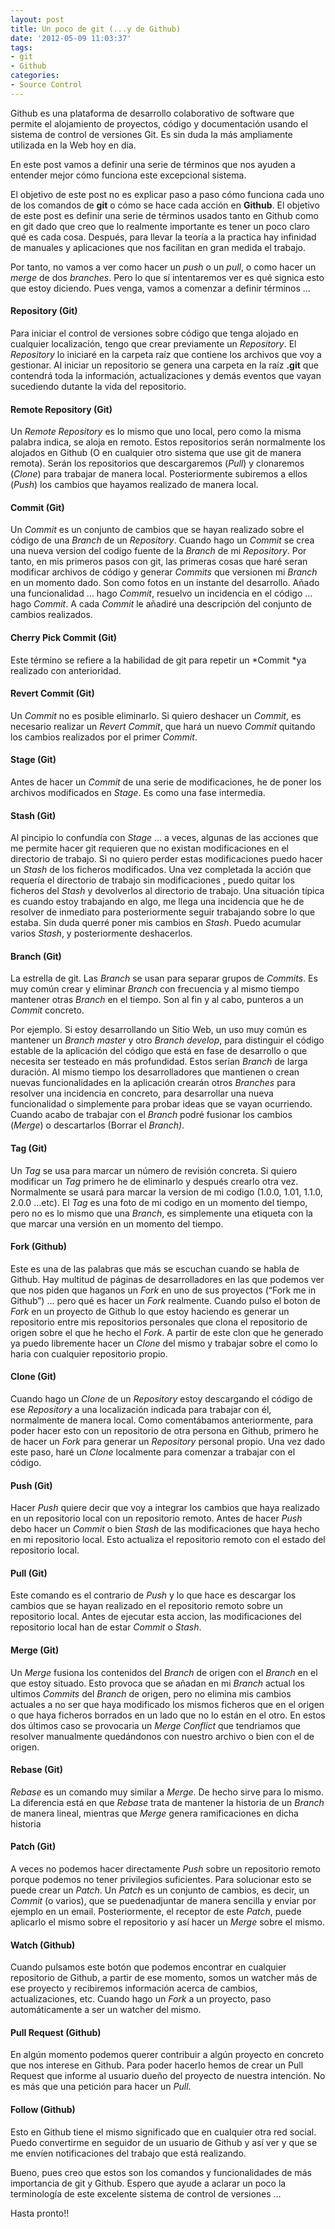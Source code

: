 ```yaml
---
layout: post
title: Un poco de git (...y de Github)
date: '2012-05-09 11:03:37'
tags: 
- git 
- Github
categories: 
- Source Control
---
```



Github es una plataforma de desarrollo colaborativo de software que permite el alojamiento de proyectos, código y documentación usando el sistema de control de versiones Git. Es sin duda la más ampliamente utilizada en la Web hoy en día.

En este post vamos a definir una serie de términos que nos ayuden a entender mejor cómo funciona este excepcional sistema.

El objetivo de este post no es explicar paso a paso cómo funciona cada uno de los comandos de **git** o cómo se hace cada acción en **Github**. El objetivo de este post es definir una serie de términos usados tanto en Github como en git dado que creo que lo realmente importante es tener un poco claro qué es cada cosa. Después, para llevar la teoría a la practica hay infinidad de manuales y aplicaciones que nos facilitan en gran medida el trabajo.

Por tanto, no vamos a ver como hacer un *push* o un *pull*, o como hacer un *merge* de dos *branches*. Pero lo que sí intentaremos ver es qué signica esto que estoy diciendo. Pues venga, vamos a comenzar a definir términos …

#### Repository (Git)

Para iniciar el control de versiones sobre código que tenga alojado en cualquier localización, tengo que crear previamente un *Repository*. El *Repository* lo iniciaré en la carpeta raíz que contiene los archivos que voy a gestionar. Al iniciar un repositorio se genera una carpeta en la raíz **.git** que contendrá toda la información, actualizaciones y demás eventos que vayan sucediendo dutante la vida del repositorio.

#### Remote Repository (Git)

Un *Remote Repository* es lo mismo que uno local, pero como la misma palabra indica, se aloja en remoto. Estos repositorios serán normalmente los alojados en Github (O en cualquier otro sistema que use git de manera remota). Serán los repositorios que descargaremos (*Pull*) y clonaremos (*Clone*) para trabajar de manera local. Posteriormente subiremos a ellos (*Push*) los cambios que hayamos realizado de manera local.

#### Commit (Git)

Un *Commit* es un conjunto de cambios que se hayan realizado sobre el código de una *Branch* de un *Repository*. Cuando hago un *Commit* se crea una nueva version del codigo fuente de la *Branch* de mi *Repository*. Por tanto, en mis primeros pasos con git, las primeras cosas que haré seran modificar archivos de código y generar *Commits* que versionen mi *Branch* en un momento dado. Son como fotos en un instante del desarrollo. Añado una funcionalidad … hago *Commit*, resuelvo un incidencia en el código … hago *Commit*. A cada *Commit* le añadiré una descripción del conjunto de cambios realizados.

#### Cherry Pick Commit (Git)

Este término se refiere a la habilidad de git para repetir un *Commit *ya realizado con anterioridad.

#### Revert Commit (Git)

Un *Commit* no es posible eliminarlo. Si quiero deshacer un *Commit*, es necesario realizar un *Revert Commit*, que hará un nuevo *Commit* quitando los cambios realizados por el primer *Commit*.

#### Stage (Git)

Antes de hacer un *Commit* de una serie de modificaciones, he de poner los archivos modificados en *Stage*. Es como una fase intermedia.

#### Stash (Git)

Al pincipio lo confundía con *Stage* … a veces, algunas de las acciones que me permite hacer git requieren que no existan modificaciones en el directorio de trabajo. Si no quiero perder estas modificaciones puedo hacer un *Stash* de los ficheros modificados. Una vez completada la acción que requería el directorio de trabajo sin modificaciones , puedo quitar los ficheros del *Stash* y devolverlos al directorio de trabajo. Una situación típica es cuando estoy trabajando en algo, me llega una incidencia que he de resolver de inmediato para posteriormente seguir trabajando sobre lo que estaba. Sin duda querré poner mis cambios en *Stash*. Puedo acumular varios *Stash*, y posteriormente deshacerlos.

#### Branch (Git)

La estrella de git. Las *Branch* se usan para separar grupos de *Commits*. Es muy común crear y eliminar *Branch* con frecuencia y al mismo tiempo mantener otras *Branch* en el tiempo. Son al fin y al cabo, punteros a un *Commit* concreto.

Por ejemplo. Si estoy desarrollando un Sitio Web, un uso muy común es mantener un *Branch master* y otro *Branch develop*, para distinguir el código estable de la aplicación del código que está en fase de desarrollo o que necesita ser testeado en más profundidad. Estos serían *Branch* de larga duración. Al mismo tiempo los desarrolladores que mantienen o crean nuevas funcionalidades en la aplicación crearán otros *Branches* para resolver una incidencia en concreto, para desarrollar una nueva funcionalidad o simplemente para probar ideas que se vayan ocurriendo. Cuando acabo de trabajar con el *Branch* podré fusionar los cambios (*Merge*) o descartarlos (Borrar el *Branch)*.

#### Tag (Git) 

Un *Tag* se usa para marcar un número de revisión concreta. Si quiero modificar un *Tag* primero he de eliminarlo y después crearlo otra vez. Normalmente se usará para marcar la version de mi codigo (1.0.0, 1.01, 1.1.0, 2.0.0 …etc). El *Tag* es una foto de mi codigo en un momento del tiempo, pero no es lo mismo que una *Branch*, es simplemente una etiqueta con la que marcar una versión en un momento del tiempo.

#### Fork (Github)

Este es una de las palabras que más se escuchan cuando se habla de Github. Hay multitud de páginas de desarrolladores en las que podemos ver que nos piden que haganos un *Fork* en uno de sus proyectos (“Fork me in Github”) … pero qué es hacer un *Fork* realmente. Cuando pulso el boton de *Fork* en un proyecto de Github lo que estoy haciendo es generar un repositorio entre mis repositorios personales que clona el repositorio de origen sobre el que he hecho el *Fork*. A partir de este clon que he generado ya puedo libremente hacer un *Clone* del mismo y trabajar sobre el como lo haria con cualquier repositorio propio.

#### Clone (Git)

Cuando hago un *Clone* de un *Repository* estoy descargando el código de ese *Repository* a una localización indicada para trabajar con él, normalmente de manera local. Como comentábamos anteriormente, para poder hacer esto con un repositorio de otra persona en Github, primero he de hacer un *Fork* para generar un *Repository* personal propio. Una vez dado este paso, haré un *Clone* localmente para comenzar a trabajar con el código.

#### Push (Git)

Hacer *Push* quiere decir que voy a integrar los cambios que haya realizado en un repositorio local con un repositorio remoto. Antes de hacer *Push* debo hacer un *Commit* o bien *Stash* de las modificaciones que haya hecho en mi repositorio local. Esto actualiza el repositorio remoto con el estado del repositorio local.

#### Pull (Git)

Este comando es el contrario de *Push* y lo que hace es descargar los cambios que se hayan realizado en el repositorio remoto sobre un repositorio local. Antes de ejecutar esta accion, las modificaciones del repositorio local han de estar *Commit* o *Stash*.  

#### Merge (Git)

Un *Merge* fusiona los contenidos del *Branch* de origen con el *Branch* en el que estoy situado. Esto provoca que se añadan en mi *Branch* actual los ultimos *Commits* del *Branch* de origen, pero no elimina mis cambios actuales a no ser que haya modificado los mismos ficheros que en el origen o que haya ficheros borrados en un lado que no lo están en el otro. En estos dos últimos caso se provocaria un *Merge Conflict* que tendriamos que resolver manualmente quedándonos con nuestro archivo o bien con el de origen.

#### Rebase (Git)

*Rebase* es un comando muy similar a *Merge*. De hecho sirve para lo mismo. La diferencia está en que *Rebase* trata de mantener la historia de un *Branch* de manera lineal, mientras que *Merge* genera ramificaciones en dicha historia

#### Patch (Git)

A veces no podemos hacer directamente *Push* sobre un repositorio remoto porque podemos no tener privilegios suficientes. Para solucionar esto se puede crear un *Patch*. Un *Patch* es un conjunto de cambios, es decir, un *Commit* (o varios), que se puedenadjuntar de manera sencilla y enviar por ejemplo en un email. Posteriormente, el receptor de este *Patch*, puede aplicarlo el mismo sobre el repositorio y así hacer un *Merge* sobre el mismo.

#### Watch (Github)

Cuando pulsamos este botón que podemos encontrar en cualquier repositorio de Github, a partir de ese momento, somos un watcher más de ese proyecto y recibiremos información acerca de cambios, actualizaciones, etc. Cuando hago un *Fork* a un proyecto, paso automáticamente a ser un watcher del mismo.

#### Pull Request (Github)

En algún momento podemos querer contribuir a algún proyecto en concreto que nos interese en Github. Para poder hacerlo hemos de crear un Pull Request que informe al usuario dueño del proyecto de nuestra intención. No es más que una petición para hacer un *Pull*.

#### Follow (Github)

Esto en Github tiene el mismo significado que en cualquier otra red social. Puedo convertirme en seguidor de un usuario de Github y así ver y que se me envíen notificaciones del trabajo que está realizando.

Bueno, pues creo que estos son los comandos y funcionalidades de más importancia de git y Github. Espero que ayude a aclarar un poco la terminología de este excelente sistema de control de versiones …

Hasta pronto!!


